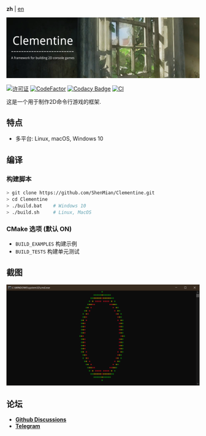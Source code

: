 **zh** | [en]

![横幅](docs/banner.png)  

[![许可证](https://img.shields.io/github/license/ShenMian/Clementine)](https://github.com/ShenMian/Clementine/blob/master/LICENSE)
[![CodeFactor](https://www.codefactor.io/repository/github/shenmian/clementine/badge)](https://www.codefactor.io/repository/github/shenmian/clementine)
[![Codacy Badge](https://api.codacy.com/project/badge/Grade/c09e10a19377466b99cc74d4f43ac214)](https://app.codacy.com/gh/ShenMian/Clementine?utm_source=github.com&utm_medium=referral&utm_content=ShenMian/Clementine&utm_campaign=Badge_Grade_Settings)
[![CI](https://github.com/ShenMian/Clementine/workflows/CMake/badge.svg?branch=master)](https://github.com/ShenMian/Clementine/actions?query=workflow%3ACMake)

这是一个用于制作2D命令行游戏的框架.   

## 特点
- 多平台: Linux, macOS, Windows 10

## 编译

### 构建脚本
``` bash
> git clone https://github.com/ShenMian/Clementine.git
> cd Clementine
> ./build.bat    # Windows 10
> ./build.sh     # Linux, MacOS
```

### CMake 选项 (默认 ON)
- `BUILD_EXAMPLES` 构建示例
- `BUILD_TESTS`    构建单元测试

## 截图
![](docs/picture_0.png)  

## 论坛
- [**Github Discussions**](https://github.com/ShenMian/Clementine/discussions)
- [**Telegram**](https://t.me/shenmian)

[en]: README.md
